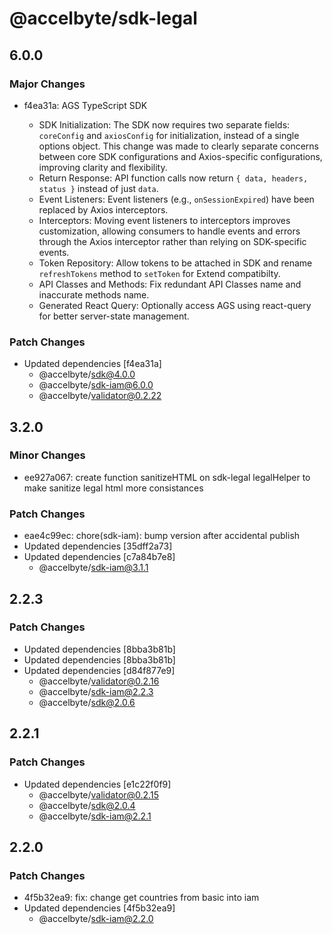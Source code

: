 # @accelbyte/sdk-legal

## 6.0.0

### Major Changes

- f4ea31a: AGS TypeScript SDK

  - SDK Initialization: The SDK now requires two separate fields: `coreConfig` and `axiosConfig` for initialization, instead of a single options object. This change was made to clearly separate concerns between core SDK configurations and Axios-specific configurations, improving clarity and flexibility.
  - Return Response: API function calls now return `{ data, headers, status }` instead of just `data`.
  - Event Listeners: Event listeners (e.g., `onSessionExpired`) have been replaced by Axios interceptors.
  - Interceptors: Moving event listeners to interceptors improves customization, allowing consumers to handle events and errors through the Axios interceptor rather than relying on SDK-specific events.
  - Token Repository: Allow tokens to be attached in SDK and rename `refreshTokens` method to `setToken` for Extend compatibilty.
  - API Classes and Methods: Fix redundant API Classes name and inaccurate methods name.
  - Generated React Query: Optionally access AGS using react-query for better server-state management.

### Patch Changes

- Updated dependencies [f4ea31a]
  - @accelbyte/sdk@4.0.0
  - @accelbyte/sdk-iam@6.0.0
  - @accelbyte/validator@0.2.22

## 3.2.0

### Minor Changes

- ee927a067: create function sanitizeHTML on sdk-legal legalHelper to make sanitize legal html more consistances

### Patch Changes

- eae4c99ec: chore(sdk-iam): bump version after accidental publish
- Updated dependencies [35dff2a73]
- Updated dependencies [c7a84b7e8]
  - @accelbyte/sdk-iam@3.1.1

## 2.2.3

### Patch Changes

- Updated dependencies [8bba3b81b]
- Updated dependencies [8bba3b81b]
- Updated dependencies [d84f877e9]
  - @accelbyte/validator@0.2.16
  - @accelbyte/sdk-iam@2.2.3
  - @accelbyte/sdk@2.0.6

## 2.2.1

### Patch Changes

- Updated dependencies [e1c22f0f9]
  - @accelbyte/validator@0.2.15
  - @accelbyte/sdk@2.0.4
  - @accelbyte/sdk-iam@2.2.1

## 2.2.0

### Patch Changes

- 4f5b32ea9: fix: change get countries from basic into iam
- Updated dependencies [4f5b32ea9]
  - @accelbyte/sdk-iam@2.2.0
